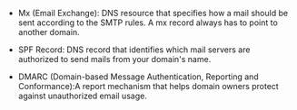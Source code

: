
- Mx (Email Exchange): DNS resource that specifies how a mail should be sent according to the SMTP rules.
A mx record always has to point to another domain.

- SPF Record: DNS record that identifies which mail servers are authorized to send mails from your domain's name.

- DMARC (Domain-based Message Authentication, Reporting and Conformance):A report mechanism that helps domain owners protect against unauthorized email usage.

